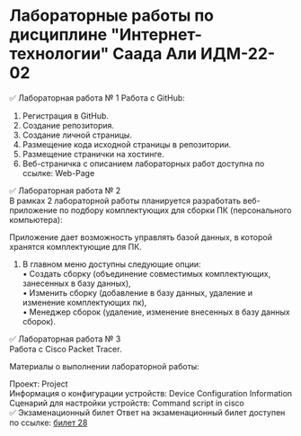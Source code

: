 # Лабораторные работы по дисциплине "Интернет-технологии" Саада Али ИДМ-22-02
✅ Лабораторная работа № 1
Работа с GitHub:

1. Регистрация в GitHub.  
2. Создание репозитория.  
3. Создание личной страницы.  
4. Размещение кода исходной страницы в репозитории.  
5. Размещение странички на хостинге.  
6. Веб-страничка с описанием лабораторных работ доступна по ссылке: Web-Page  


✅ Лабораторная работа № 2  
  В рамках 2 лабораторной работы планируется разработать веб-приложение по подбору комплектующих для сборки ПК (персонального компьютера):   

  Приложение дает возможность управлять базой данных, в которой хранятся комплектующие для ПК.  
  1. В главном меню доступны следующие опции:  
    • Создать сборку (объединение совместимых комплектующих, занесенных в базу данных),    
    • Изменить сборку (добавление в базу данных, удаление и изменение комплектующих пк),     
    • Менеджер сборок (удаление, изменение внесенных в базу данных сборок).  


✅ Лабораторная работа № 3  
Работа с Сisco Packet Tracer.

Материалы о выполнении лабораторной работы:

Проект: Project  
Информация о конфигурации устройств: Device Configuration Information  
Сценарий для настройки устройств: Command script in cisco  
✅ Экзаменационный билет
Ответ на экзаменационный билет доступен по ссылке: <a href=https://github.com/stankin/inet-2022/wiki/exam28> билет 28 </a>
